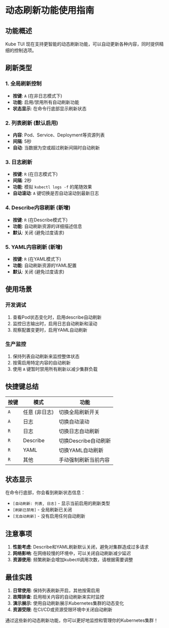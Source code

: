 # 动态刷新功能使用指南

## 功能概述

Kube TUI 现在支持更智能的动态刷新功能，可以自动更新各种内容，同时提供精细的控制选项。

## 刷新类型

### 1. 全局刷新控制
- **按键**: `A` (在非日志模式下)
- **功能**: 启用/禁用所有自动刷新功能
- **状态显示**: 在命令行底部显示刷新状态

### 2. 列表刷新 (默认启用)
- **内容**: Pod、Service、Deployment等资源列表
- **间隔**: 5秒
- **自动**: 当数据为空或超过刷新间隔时自动刷新

### 3. 日志刷新
- **按键**: `R` (在日志模式下)
- **间隔**: 2秒
- **功能**: 模拟 `kubectl logs -f` 的尾随效果
- **自动滚动**: `A` 键切换是否自动滚动到最新日志

### 4. Describe内容刷新 (新增)
- **按键**: `R` (在Describe模式下)
- **功能**: 自动刷新资源的详细描述信息
- **默认**: 关闭 (避免过度请求)

### 5. YAML内容刷新 (新增)
- **按键**: `R` (在YAML模式下) 
- **功能**: 自动刷新资源的YAML配置
- **默认**: 关闭 (避免过度请求)

## 使用场景

### 开发调试
1. 查看Pod状态变化时，启用describe自动刷新
2. 监控日志输出时，启用日志自动刷新和滚动
3. 观察配置变更时，启用YAML自动刷新

### 生产监控
1. 保持列表自动刷新来监控整体状态
2. 按需启用特定内容的自动刷新
3. 使用 `A` 键暂时禁用所有刷新以减少集群负载

## 快捷键总结

| 按键 | 模式 | 功能 |
|------|------|------|
| `A` | 任意 (非日志) | 切换全局刷新开关 |
| `A` | 日志 | 切换自动滚动 |
| `R` | 日志 | 切换日志自动刷新 |
| `R` | Describe | 切换Describe自动刷新 |
| `R` | YAML | 切换YAML自动刷新 |
| `R` | 其他 | 手动强制刷新当前内容 |

## 状态显示

在命令行底部，你会看到刷新状态信息：
- `[自动刷新: 列表, 日志]` - 显示当前启用的刷新类型
- `[刷新已禁用]` - 全局刷新已关闭
- `[无自动刷新]` - 没有启用任何自动刷新

## 注意事项

1. **性能考虑**: Describe和YAML刷新默认关闭，避免对集群造成过多请求
2. **网络影响**: 在网络较慢的环境中，可以关闭自动刷新减少延迟
3. **资源使用**: 频繁刷新会增加kubectl调用次数，请根据需要调整

## 最佳实践

1. **日常使用**: 保持列表刷新开启，其他按需启用
2. **故障排查**: 启用相关内容的自动刷新来实时监控
3. **演示展示**: 使用自动刷新展示Kubernetes集群的动态变化
4. **资源受限**: 在CI/CD或资源受限环境中关闭自动刷新

通过这些新的动态刷新功能，你可以更好地监控和管理你的Kubernetes集群！